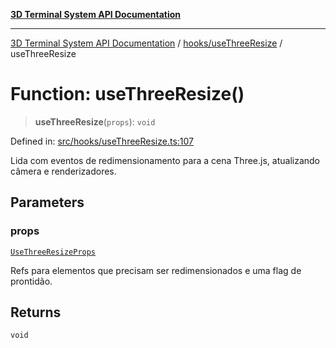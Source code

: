 [**3D Terminal System API Documentation**](../../../README.md)

***

[3D Terminal System API Documentation](../../../README.md) / [hooks/useThreeResize](../README.md) / useThreeResize

# Function: useThreeResize()

> **useThreeResize**(`props`): `void`

Defined in: [src/hooks/useThreeResize.ts:107](https://github.com/Dicommunitas/ThreeJS_Terminal_3D/blob/99674efc74a324fa412d902012012a3688e22f0e/src/hooks/useThreeResize.ts#L107)

Lida com eventos de redimensionamento para a cena Three.js, atualizando câmera e renderizadores.

## Parameters

### props

[`UseThreeResizeProps`](../interfaces/UseThreeResizeProps.md)

Refs para elementos que precisam ser redimensionados e uma flag de prontidão.

## Returns

`void`
